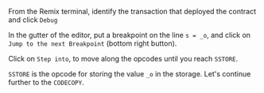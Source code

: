 From the Remix terminal, identify the transaction that deployed the contract and click `Debug`

In the gutter of the editor, put a breakpoint on the line `s = _o`, and click on `Jump to the next Breakpoint` (bottom right button).

Click on `Step into`, to move along the opcodes until you reach `SSTORE`. 

`SSTORE` is the opcode for storing the value `_o` in the storage. Let's continue further to the `CODECOPY`.
